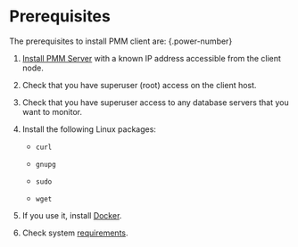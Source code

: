 # Prerequisites

The prerequisites to install PMM client are:
{.power-number}

1. [Install PMM Server](../install-pmm-server/index.md) with a known IP address accessible from the client node.

2. Check that you have superuser (root) access on the client host. 

3. Check that you have superuser access to any database servers that you want to monitor.

4. Install the following Linux packages: 

    * `curl`

    * `gnupg`

    * `sudo`

    * `wget`

5. If you use it, install [Docker](https://docs.docker.com/get-docker/).

6. Check system [requirements](../../plan-pmm-installation/hardware_and_system.md#client-requirements).
